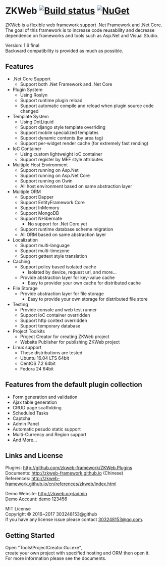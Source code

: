 # ZKWeb [![Build status](https://ci.appveyor.com/api/projects/status/9teo6nnlodxonc3t?svg=true)](https://ci.appveyor.com/project/303248153/zkweb) [![NuGet](https://img.shields.io/nuget/vpre/ZKWeb.svg)](http://www.nuget.org/packages/ZKWeb)

ZKWeb is a flexible web framework support .Net Framework and .Net Core.<br/>
The goal of this framework is to increase code reusability and decrease dependence on frameworks and tools such as Asp.Net and Visual Studio.

Version: 1.6 final<br/>
Backward compatibility is provided as much as possible.

## Features

- .Net Core Support
	- Support both .Net Framework and .Net Core
- Plugin System
	- Using Roslyn
	- Support runtime plugin reload
	- Support automatic compile and reload when plugin source code changed
- Template System
	- Using DotLiquid
	- Support django style template overriding
	- Support mobile specialized templates
	- Support dynamic contents (by area tag)
	- Support per-widget render cache (for extremely fast rending)
- IoC Container
	- Using custom lightweight IoC container
	- Support register by MEF style attributes
- Multiple Host Environment
	- Support running on Asp.Net
	- Support running on Asp.Net Core
	- Support running on Owin
	- All host environment based on same abstraction layer
- Multiple ORM
	- Support Dapper
	- Support EntityFramework Core
	- Support InMemory
	- Support MongoDB
	- Support NHibernate
		- No support for .Net Core yet
	- Support runtime database scheme migration
	- All ORM based on same abstraction layer
- Localization
	- Support multi-language
	- Support multi-timezone
	- Support gettext style translation
- Caching
	- Support policy based isolated cache
		- Isolated by device, request url, and more...
	- Provide abstraction layer for key-value cache
		- Easy to provider your own cache for distributed cache
- File Storage
	- Provide abstraction layer for file storage
		- Easy to provide your own storage for distributed file store
- Testing
	- Provide console and web test runner
	- Support IoC container overridden
	- Support http context overridden
	- Support temporary database
- Project Toolkits
	- Project Creator for creating ZKWeb project
	- Website Publisher for publishing ZKWeb project
- Linux support
	- These distributions are tested
	- Ubuntu 16.04 LTS 64bit
	- CentOS 7.2 64bit
	- Fedora 24 64bit

## Features from the default plugin collection

- Form generation and validation
- Ajax table generation
- CRUD page scaffolding
- Scheduled Tasks
- Captcha
- Admin Panel
- Automatic pesudo static support
- Multi-Currency and Region support
- And More...

## Links and License

Plugins: http://github.com/zkweb-framework/ZKWeb.Plugins<br/>
Documents: http://zkweb-framework.github.io (Chinese)<br/>
References: http://zkweb-framework.github.io/cn/references/zkweb/index.html<br/>

Demo Website: http://zkweb.org/admin<br/>
Demo Account: demo 123456

MIT License<br/>
Copyright © 2016~2017 303248153@github<br/>
If you have any license issue please contact 303248153@qq.com.<br/>

## Getting Started

Open "Tools\ProjectCreator.Gui.exe",<br/>
create your own project with specified hosting and ORM then open it.<br/>
For more information please see the documents.<br/>
